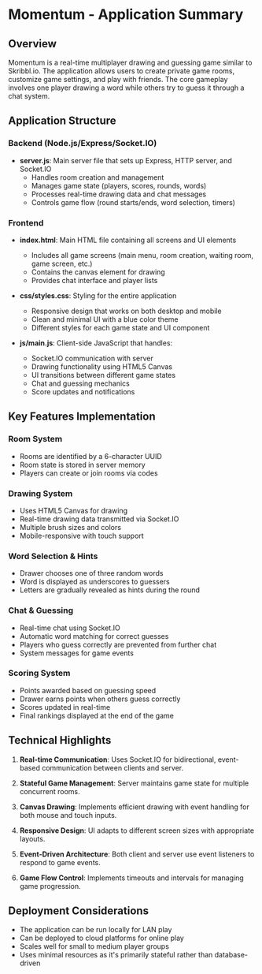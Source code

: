 # Momentum - Application Summary

## Overview

Momentum is a real-time multiplayer drawing and guessing game similar to Skribbl.io. The application allows users to create private game rooms, customize game settings, and play with friends. The core gameplay involves one player drawing a word while others try to guess it through a chat system.

## Application Structure

### Backend (Node.js/Express/Socket.IO)

- **server.js**: Main server file that sets up Express, HTTP server, and Socket.IO
  - Handles room creation and management
  - Manages game state (players, scores, rounds, words)
  - Processes real-time drawing data and chat messages
  - Controls game flow (round starts/ends, word selection, timers)

### Frontend

- **index.html**: Main HTML file containing all screens and UI elements
  - Includes all game screens (main menu, room creation, waiting room, game screen, etc.)
  - Contains the canvas element for drawing
  - Provides chat interface and player lists

- **css/styles.css**: Styling for the entire application
  - Responsive design that works on both desktop and mobile
  - Clean and minimal UI with a blue color theme
  - Different styles for each game state and UI component

- **js/main.js**: Client-side JavaScript that handles:
  - Socket.IO communication with server
  - Drawing functionality using HTML5 Canvas
  - UI transitions between different game states
  - Chat and guessing mechanics
  - Score updates and notifications

## Key Features Implementation

### Room System
- Rooms are identified by a 6-character UUID
- Room state is stored in server memory
- Players can create or join rooms via codes

### Drawing System
- Uses HTML5 Canvas for drawing
- Real-time drawing data transmitted via Socket.IO
- Multiple brush sizes and colors
- Mobile-responsive with touch support

### Word Selection & Hints
- Drawer chooses one of three random words
- Word is displayed as underscores to guessers
- Letters are gradually revealed as hints during the round

### Chat & Guessing
- Real-time chat using Socket.IO
- Automatic word matching for correct guesses
- Players who guess correctly are prevented from further chat
- System messages for game events

### Scoring System
- Points awarded based on guessing speed
- Drawer earns points when others guess correctly
- Scores updated in real-time
- Final rankings displayed at the end of the game

## Technical Highlights

1. **Real-time Communication**: Uses Socket.IO for bidirectional, event-based communication between clients and server.

2. **Stateful Game Management**: Server maintains game state for multiple concurrent rooms.

3. **Canvas Drawing**: Implements efficient drawing with event handling for both mouse and touch inputs.

4. **Responsive Design**: UI adapts to different screen sizes with appropriate layouts.

5. **Event-Driven Architecture**: Both client and server use event listeners to respond to game events.

6. **Game Flow Control**: Implements timeouts and intervals for managing game progression.

## Deployment Considerations

- The application can be run locally for LAN play
- Can be deployed to cloud platforms for online play
- Scales well for small to medium player groups
- Uses minimal resources as it's primarily stateful rather than database-driven 